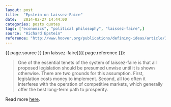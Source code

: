 ```yaml
---
layout: post
title:  "Epstein on Laissez-Faire"
date:   2014-02-27 14:44:00
categories: posts quotes
tags: ["economics", "political philosophy", "laissez-faire",]
source: "Richard Epstein"
reference: "http://www.hoover.org/publications/defining-ideas/article/169141"
---
```


{{ page.source }} [on laissez-faire]({{ page.reference }}):

> One of the essential tenets of the system of laissez-faire is that all proposed legislation should be presumed unwise until it is shown otherwise. There are two grounds for this assumption. First, legislation costs money to implement. Second, all too often it interferes with the operation of competitive markets, which generally offer the best long-term path to prosperity.

Read more [here]({{page.reference}}).